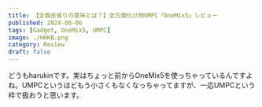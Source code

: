 ```yaml
---
title: 【全面皮張りの意味とは？】全方面化け物UMPC「OneMix5」レビュー
published: 2024-08-06
tags: [Gadget, OneMix5, UMPC]
image: ./HHKB.png
category: Review
draft: false
---
```


どうもharukinです。実はちょっと前からOneMix5を使っちゃっているんですよね。UMPCというほどもう小さくもなくなっちゃってますが、一応UMPCという枠で扱おうと思います。

